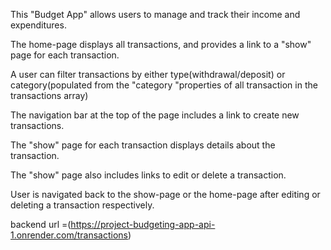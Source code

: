 This "Budget App" allows users to manage and track their income and expenditures.  

The home-page displays all transactions, and provides a link to a "show" page for each transaction.

A user can filter transactions by either type(withdrawal/deposit) or category(populated from the "category "properties of all transaction in the transactions array)

The navigation bar at the top of the page includes a link to create new transactions.

The "show" page for each transaction displays details about the transaction.

The "show" page also includes links to edit or delete a transaction.

User is navigated back to the show-page or the home-page after editing or deleting a transaction respectively.

backend url =(https://project-budgeting-app-api-1.onrender.com/transactions)
